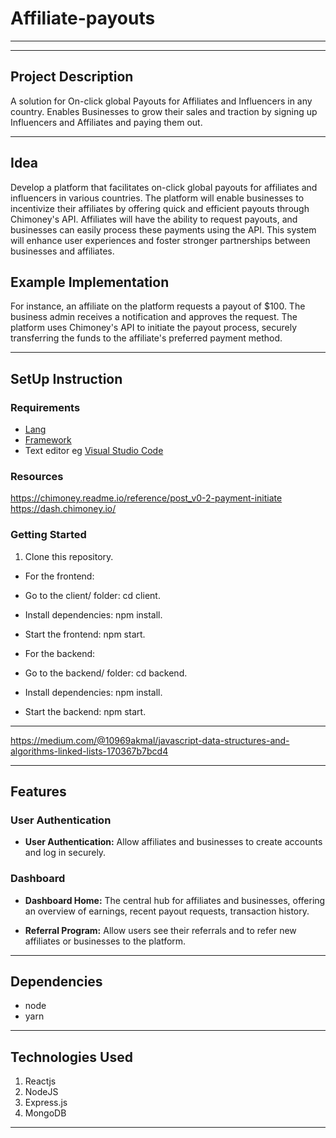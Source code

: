 # Affiliate-payouts
*****
****
## Project Description
A solution for On-click global Payouts for Affiliates and Influencers in any country. Enables Businesses to grow their sales and traction by signing up Influencers and Affiliates and paying them out.
******

## Idea
Develop a platform that facilitates on-click global payouts for affiliates and influencers in various countries.
The platform will enable businesses to incentivize their affiliates by offering quick and efficient payouts through Chimoney's API. Affiliates will have the ability to request payouts, and businesses can easily process these payments using the API.
This system will enhance user experiences and foster stronger partnerships between businesses and affiliates.

## Example Implementation
For instance, an affiliate on the platform requests a payout of $100. The business admin receives a notification and approves the request. The platform uses Chimoney's API to initiate the payout process, securely transferring the funds to the affiliate's preferred payment method.
*****
## SetUp Instruction
### Requirements
* [Lang](https://nodejs.org/en)
* [Framework](https://legacy.reactjs.org/)
* Text editor eg [Visual Studio Code](https://code.visualstudio.com/download)


### Resources
https://chimoney.readme.io/reference/post_v0-2-payment-initiate
https://dash.chimoney.io/

### Getting Started
1. Clone this repository.
- For the frontend:

- Go to the client/ folder: cd client.
- Install dependencies: npm install.
- Start the frontend: npm start.

- For the backend:

- Go to the backend/ folder: cd backend.
- Install dependencies: npm install.
- Start the backend: npm start.

*****
https://medium.com/@10969akmal/javascript-data-structures-and-algorithms-linked-lists-170367b7bcd4

*****
## Features

### User Authentication

- **User Authentication:** Allow affiliates and businesses to create accounts and log in securely.

### Dashboard

- **Dashboard Home:** The central hub for affiliates and businesses, offering an overview of earnings, recent payout requests, transaction history.

- **Referral Program:** Allow users see their referrals and to refer new affiliates or businesses to the platform.
*****
## Dependencies
- node
- yarn
*****
## Technologies Used
1. Reactjs
2. NodeJS
3. Express.js
4. MongoDB 
*****
